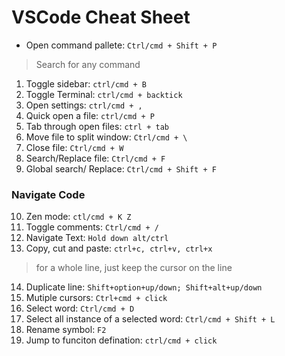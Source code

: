 # VSCode Cheat Sheet


- Open command pallete: `Ctrl/cmd + Shift + P` 
> Search for any command
1. Toggle sidebar: `ctrl/cmd + B`
2. Toggle Terminal: `ctrl/cmd + backtick ` 
3. Open settings: `ctrl/cmd + ,`
4. Quick open a file: `ctrl/cmd + P`
5. Tab through open files: `ctrl + tab`
6. Move file to split window: `Ctrl/cmd + \ `
7. Close file: `Ctrl/cmd + W`
8. Search/Replace file: `Ctrl/cmd + F`
9. Global search/ Replace: `Ctrl/cmd + Shift + F`
### Navigate Code
10. Zen mode: `ctl/cmd + K Z`
11. Toggle comments: `Ctrl/cmd + /`
12. Navigate Text: `Hold down alt/ctrl`
13. Copy, cut and paste: `ctrl+c, ctrl+v, ctrl+x` 
> for a whole line, just keep the cursor on the line
14. Duplicate line: `Shift+option+up/down; Shift+alt+up/down`
15. Mutiple cursors: `Ctrl+cmd + click` 
16. Select word: `Ctrl/cmd + D`
17. Select all instance of a selected word: `Ctrl/cmd + Shift + L`
18. Rename symbol: `F2`
19. Jump to funciton defination: `ctrl/cmd + click` 
